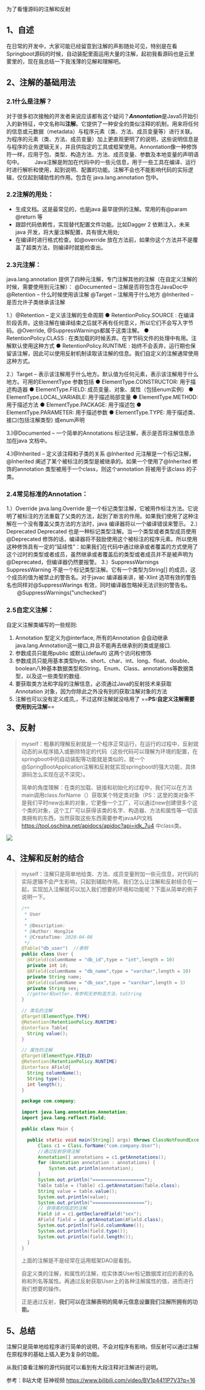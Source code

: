 为了看懂源码的注解和反射

## 1、自述

​		在日常的开发中，大家可能已经留意到注解的声影随处可见，特别是在看Springboot源码的时候，自动装配里面运用大量的注解，起初我看源码也是云里雾里的，现在我总结一下我浅薄的见解和理解吧。

## 2、注解的基础用法

### 2.1什么是注解？	

对于很多初次接触的开发者来说应该都有这个疑问？***Annontation***是Java5开始引入的新特征，中文名称叫**注解**。它提供了一种安全的类似注释的机制，用来将任何的信息或元数据（metadata）与程序元素（类、方法、成员变量等）进行关联。为程序的元素（类、方法、成员变量）加上更直观更明了的说明，这些说明信息是与程序的业务逻辑无关，并且供指定的工具或框架使用。Annontation像一种修饰符一样，应用于包、类型、构造方法、方法、成员变量、参数及本地变量的声明语句中。
　　Java注解是附加在代码中的一些元信息，用于一些工具在编译、运行时进行解析和使用，起到说明、配置的功能。注解不会也不能影响代码的实际逻辑，仅仅起到辅助性的作用。包含在 java.lang.annotation 包中。

### 2.2注解的用处：

- 生成文档。这是最常见的，也是java 最早提供的注解。常用的有@param @return 等
- 跟踪代码依赖性，实现替代配置文件功能。比如Dagger 2 依赖注入，未来java 开发，将大量注解配置，具有很大用处;
- 在编译时进行格式检查。如@override 放在方法前，如果你这个方法并不是覆盖了超类方法，则编译时就能检查出。

### 2.3元注解：

java.lang.annotation 提供了四种元注解，专门注解其他的注解（在自定义注解的时候，需要使用到元注解）：
  @Documented – 注解是否将包含在JavaDoc中
  @Retention – 什么时候使用该注解
  @Target – 注解用于什么地方
  @Inherited – 是否允许子类继承该注解

 1.）@Retention – 定义该注解的生命周期
 ●  RetentionPolicy.SOURCE : 在编译阶段丢弃。这些注解在编译结束之后就不再有任何意义，所以它们不会写入字节码。@Override, @SuppressWarnings都属于这类注解。
 ●  RetentionPolicy.CLASS : 在类加载的时候丢弃。在字节码文件的处理中有用。注解默认使用这种方式
 ●  RetentionPolicy.RUNTIME : 始终不会丢弃，运行期也保留该注解，因此可以使用反射机制读取该注解的信息。我们自定义的注解通常使用这种方式。

 2.）Target – 表示该注解用于什么地方。默认值为任何元素，表示该注解用于什么地方。可用的ElementType 参数包括
 ● ElementType.CONSTRUCTOR: 用于描述构造器
 ● ElementType.FIELD: 成员变量、对象、属性（包括enum实例）
 ● ElementType.LOCAL_VARIABLE: 用于描述局部变量
 ● ElementType.METHOD: 用于描述方法
 ● ElementType.PACKAGE: 用于描述包
 ● ElementType.PARAMETER: 用于描述参数
 ● ElementType.TYPE: 用于描述类、接口(包括注解类型) 或enum声明

 3.)@Documented – 一个简单的Annotations 标记注解，表示是否将注解信息添加在java 文档中。

 4.)@Inherited – 定义该注释和子类的关系
   @Inherited 元注解是一个标记注解，@Inherited 阐述了某个被标注的类型是被继承的。如果一个使用了@Inherited 修饰的annotation 类型被用于一个class，则这个annotation 将被用于该class 的子类。

### 2.4常见标准的Annotation：

 1.）Override
   java.lang.Override 是一个标记类型注解，它被用作标注方法。它说明了被标注的方法重载了父类的方法，起到了断言的作用。如果我们使用了这种注解在一个没有覆盖父类方法的方法时，java 编译器将以一个编译错误来警示。
 2.）Deprecated
   Deprecated 也是一种标记类型注解。当一个类型或者类型成员使用@Deprecated 修饰的话，编译器将不鼓励使用这个被标注的程序元素。所以使用这种修饰具有一定的“延续性”：如果我们在代码中通过继承或者覆盖的方式使用了这个过时的类型或者成员，虽然继承或者覆盖后的类型或者成员并不是被声明为@Deprecated，但编译器仍然要报警。
 3.）SuppressWarnings
   SuppressWarning 不是一个标记类型注解。它有一个类型为String[] 的成员，这个成员的值为被禁止的警告名。对于javac 编译器来讲，被-Xlint 选项有效的警告名也同样对@SuppressWarings 有效，同时编译器忽略掉无法识别的警告名。
　　@SuppressWarnings("unchecked")

### 2.5自定义注解：

自定义注解类编写的一些规则:

1. Annotation 型定义为@interface, 所有的Annotation 会自动继承java.lang.Annotation这一接口,并且不能再去继承别的类或是接口.
2. 参数成员只能用public 或默认(default) 这两个访问权修饰
3.  参数成员只能用基本类型byte、short、char、int、long、float、double、boolean八种基本数据类型和String、Enum、Class、annotations等数据类型，以及这一些类型的数组.
4. 要获取类方法和字段的注解信息，必须通过Java的反射技术来获取 Annotation 对象，因为你除此之外没有别的获取注解对象的方法
5.  注解也可以没有定义成员,，不过这样注解就没啥用了
   ==**PS:自定义注解需要使用到元注解**==



## 3、反射

> myself：粗暴的理解反射就是一个程序正常运行，在运行的过程中，反射就动态的从程序插入或删除特定的代码（这些代码可以理解为环境的配置，在springboot中的自动装配等功能就是类似的，就一个@SpringBootApplication注解和反射就实现springboot的强大功能，具体源码怎么实现在这不深究）。
>
> 简单的角度理解：在类的加载、链接和初始化的过程中，我们可以在方法main调用class.forName（）获取某个特定类对象（PS：这里的类对象不是我们平时new出来的对象，它更像一个工厂，可以通过new创建很多个这个类的对象，这个工厂可以获得该类的名字、构造器、方法和属性等一切该类拥有的东西，当然获取这些东西需要参考javaAPI文档 https://tool.oschina.net/apidocs/apidoc?api=jdk_7u4 中class类。

![](E:\笔记\md文件\注解和反射\图片\class类.png)



## 4、注解和反射的结合

> myself：注解只是简单地给类、方法、成员变量附加一些元信息，对代码的实际逻辑不会产生影响，只起到辅助作用。我们怎么让注解和反射结合在一起，实现加入注解就可以加入我们想要的环境和功能呢？下面从简单的例子说明一下。
>
> ```java
> /**
>  * User
>  *
>  * @Description:
>  * @Author: HongJie
>  * @CreateTime: 2020-04-08
>  */
> @Table("db_user")  //表明
> public class User {
> 	@AField(columnName = "db_id",type = "int",length = 10)
> 	private int id;
> 	@AField(columnName = "db_name",type = "varchar",length = 10)
> 	private String name;
> 	@AField(columnName = "db_sex",type = "varchar",length = 3)
> 	private String sex;
> 	//getter和setter，有参和无参构造方法，toString
> }
> 
> // 类名的注解
> @Target(ElementType.TYPE)
> @Retention(RetentionPolicy.RUNTIME)
> @interface Table{
> 	String value();
> }
> 
> // 属性的注解
> @Target(ElementType.FIELD)
> @Retention(RetentionPolicy.RUNTIME)
> @interface AField{
> 	String columnName();
> 	String type();
> 	int length();
> }
> ```
>
> 
>
> ```java
> package com.company;
> 
> import java.lang.annotation.Annotation;
> import java.lang.reflect.Field;
> 
> public class Main {
> 
> 	public static void main(String[] args) throws ClassNotFoundException, NoSuchFieldException {
> 		Class c1 = Class.forName("com.company.User");
> 		//通过反射获得注解
> 		Annotation[] annotations = c1.getAnnotations();
> 		for (Annotation annotation : annotations) {
> 			System.out.println(annotation);
> 		}
> 		System.out.println("===================");
> 		Table table = (Table) c1.getAnnotation(Table.class);
> 		String value = table.value();
> 		System.out.println(value);
> 		System.out.println("===================");
> 		// 获得类的指定的注解
> 		Field id = c1.getDeclaredField("sex");
> 		AField field = id.getAnnotation(AField.class);
> 		System.out.println(field.columnName());
> 		System.out.println(field.type());
> 		System.out.println(field.length());
> 	}
> }
> ```
>
> 上面的注解是不是经常在运用框架DAO层看到。
>
> 自定义类的注解，和属性的注解，给实体类User标记数据库对应的表的名称和列名等属性。再通过反射获取User上的各种注解属性的值，进而进行我们想要的操作。
>
> 正是通过反射，**我们可以在注解表明的简单元信息设置我们注解所拥有的功能。**

## 5、总结

注解只是简单地给程序进行简单的说明，不会对程序有影响，但反射可以通过注解在原程序的基础上插入更为复杂的功能。

从我们查看注解的源代码就可以看到有大段注释对注解进行说明。

参考：B站大佬 狂神视频   https://www.bilibili.com/video/BV1p4411P7V3?p=16 